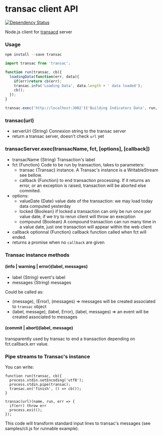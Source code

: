 transac client API
==================

[![Dependency Status](https://david-dm.org/redpelicans/transac/transac2.svg)](https://david-dm.org/redpelicans/transac/transac2)

Node.js client for [transacd](https://github.com/redpelicans/transacd.git) server


### Usage

```javascript 
npm install --save transac

import transac from 'transac';

function run(transac, cb){
  loadingData(function(err, data){
    if(err)return cb(err);
    transac.info('Loading Data', data.length + ' data loaded');
    cb();
  });
}

transac.exec('http://localhost:3002')('Building Indicators Data', run, {locked: false});
```
### transac(url)
* serverUrl {String} Connexion string to the transac server
* return a transac server, doesn't check `url` yet

### transacServer.exec(transacName, fct, [options], [callback])

* transacName {String} Transaction's label
* fct {Function} Code to be run by transaction, takes to parameters: 
  * transac {Transac} instance. A Transac's instance is a WritableStream see bellow.
  * callback {Function} to end transaction processing. If it returns an error, or an exception is raised, transaction will be aborted else commited.
* options:
  * valueDate {Date} value date of the transaction: we may load today data computed yesterday
  * locked {Boolean} if locked a transaction can only be run once per value date, if we try to rerun client will throw an execption
  * compound {Boolean} A compound transaction can run many time in a value date, just one transaction will appear within the web client
* callback optionnal {Function} callback function called when fct will ended. 
* returns a promise when no `callback` are given

### Transac instance methods

#### (info | warning | error)(label, messages)

* label {String} event's label
* messages {String} messages 

Could be called as:

* (message), (Error), (messages) => messages will be created associated to `transac` object
* (label, message), (label, Error), (label, messages) => an event will be created associated to messages


#### (commit | abort)(label, message)

transparently used by transac to end a transaction depending on fct.callback.err value.


### Pipe streams to Transac's instance

You can write:


```
function run(transac, cb){
  process.stdin.setEncoding('utf8');
  process.stdin.pipe(transac);
  transac.on('finish', () => cb());
}

transac(url)(name, run, err => {
  if(err) throw err
  process.exit();
});
```

This code will transform standard input lines to transac's messages (see samples/cli.js for runnable example).
